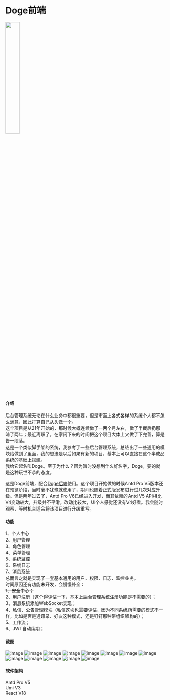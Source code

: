 # Doge前端
<img decoding="async" src="https://user-images.githubusercontent.com/32875468/219337692-1a277d2a-fa56-4d09-862a-a73335462889.png" width="30%">

#### 介绍
后台管理系统无论在什么业务中都很重要，但是市面上各式各样的系统个人都不怎么满意，因此打算自己从头做一个。  
这个项目是从21年开始的，那时候大概连续做了一两个月左右，做了半截后扔那晾了两年；最近离职了，在家闲下来的时间把这个项目大体上又做了下完善，算是告一段落。  
这是一个类似脚手架的系统，我参考了一些后台管理系统，总结出了一些通用的模块给做到了里面，我的想法是以后如果有新的项目，基本上可以直接在这个半成品系统的基础上搭建。  
我给它起名叫Doge。至于为什么？因为暂时没想到什么好名字，Doge，要的就是这种玩世不恭的态度。

这是Doge前端，配合[Doge后端](https://github.com/a1782680475/doge-backend)使用。这个项目开始做的时候Antd Pro V5版本还在预览阶段，当时毫不犹豫就使用了，期间也随着正式版发布进行过几次对应升级。但是两年过去了，Antd Pro V6已经进入开发，而其依赖的Antd V5 API相比V4变动较大，升级并不平滑，改动比较大，UI个人感觉还没有V4好看。我会随时观察，等时机合适会将该项目进行升级重写。

#### 功能
1、个人中心  
2、用户管理  
3、角色管理  
4、菜单管理  
5、系统监控  
6、系统日志  
7、消息系统  
总而言之就是实现了一套基本通用的用户、权限、日志、监控业务。  
时间原因还有功能未开发，会慢慢补全：  
~~1、安全中心；~~  
2、用户注册（这个得评估一下，基本上后台管理系统注册功能是不需要的）；  
3、消息系统添加WebSocket实现；  
4、私信、公告管理模块（私信这块也需要评估，因为不同系统所需要的模式不一样，比如是否是通讯录、好友这种模式，还是钉钉那种带组织架构的）；  
5、工作流；  
6、JWT自动续期；


#### 截图
![image](https://user-images.githubusercontent.com/32875468/219319330-e34572d8-1898-4a8f-ae6a-80785129cf17.png)
![image](https://user-images.githubusercontent.com/32875468/219321578-0a8b4eee-ccaf-49d5-b6e5-ab72d4afb9fa.png)
![image](https://user-images.githubusercontent.com/32875468/219321663-d3f94844-fba4-4456-9aae-015c9a320a12.png)
![image](https://user-images.githubusercontent.com/32875468/219321711-d901f6d4-e167-4d45-b706-1cb651fa0daa.png)
![image](https://user-images.githubusercontent.com/32875468/219321776-780a3397-6bf4-44fc-9281-171e18d32710.png)
![image](https://user-images.githubusercontent.com/32875468/219342831-1ddbce1b-f11e-44b8-97cc-aececa8c32a8.png)
![image](https://user-images.githubusercontent.com/32875468/219321840-01edc430-e8e2-4956-97cd-56c67bb629a0.png)
![image](https://user-images.githubusercontent.com/32875468/219321921-b8f7cd8d-8f99-418b-a2f6-586d5c7a321d.png)
![image](https://user-images.githubusercontent.com/32875468/219321972-fc82ab5d-6a48-4467-bb42-b5cb290e6914.png)
![image](https://user-images.githubusercontent.com/32875468/219322289-a5457e32-98bb-43e0-9287-2d2789298aa1.png)
![image](https://user-images.githubusercontent.com/32875468/219322520-35f09424-0ec7-490a-8e7f-42acecfb7c30.png)
![image](https://user-images.githubusercontent.com/32875468/219322613-6e9e8c11-3c87-422b-be88-5c04fc1591a1.png)
![image](https://user-images.githubusercontent.com/32875468/219322682-ed16950b-60d2-4bb0-b408-792dc50ddc05.png)


#### 软件架构
Antd Pro V5  
Umi V3  
React V18
